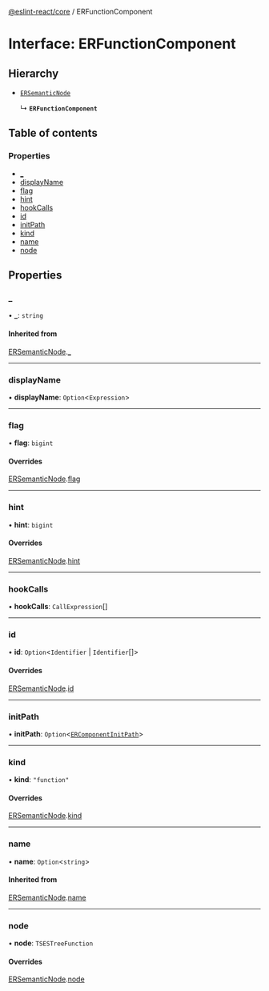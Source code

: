 [@eslint-react/core](../README.md) / ERFunctionComponent

# Interface: ERFunctionComponent

## Hierarchy

- [`ERSemanticNode`](ERSemanticNode.md)

  ↳ **`ERFunctionComponent`**

## Table of contents

### Properties

- [\_](ERFunctionComponent.md#_)
- [displayName](ERFunctionComponent.md#displayname)
- [flag](ERFunctionComponent.md#flag)
- [hint](ERFunctionComponent.md#hint)
- [hookCalls](ERFunctionComponent.md#hookcalls)
- [id](ERFunctionComponent.md#id)
- [initPath](ERFunctionComponent.md#initpath)
- [kind](ERFunctionComponent.md#kind)
- [name](ERFunctionComponent.md#name)
- [node](ERFunctionComponent.md#node)

## Properties

### \_

• **\_**: `string`

#### Inherited from

[ERSemanticNode](ERSemanticNode.md).[_](ERSemanticNode.md#_)

___

### displayName

• **displayName**: `Option`\<`Expression`\>

___

### flag

• **flag**: `bigint`

#### Overrides

[ERSemanticNode](ERSemanticNode.md).[flag](ERSemanticNode.md#flag)

___

### hint

• **hint**: `bigint`

#### Overrides

[ERSemanticNode](ERSemanticNode.md).[hint](ERSemanticNode.md#hint)

___

### hookCalls

• **hookCalls**: `CallExpression`[]

___

### id

• **id**: `Option`\<`Identifier` \| `Identifier`[]\>

#### Overrides

[ERSemanticNode](ERSemanticNode.md).[id](ERSemanticNode.md#id)

___

### initPath

• **initPath**: `Option`\<[`ERComponentInitPath`](../README.md#ercomponentinitpath)\>

___

### kind

• **kind**: ``"function"``

#### Overrides

[ERSemanticNode](ERSemanticNode.md).[kind](ERSemanticNode.md#kind)

___

### name

• **name**: `Option`\<`string`\>

#### Inherited from

[ERSemanticNode](ERSemanticNode.md).[name](ERSemanticNode.md#name)

___

### node

• **node**: `TSESTreeFunction`

#### Overrides

[ERSemanticNode](ERSemanticNode.md).[node](ERSemanticNode.md#node)

